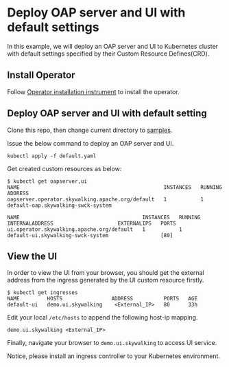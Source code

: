 # Deploy OAP server and UI with default settings

In this example, we will deploy an OAP server and UI to Kubernetes cluster with 
default settings specified by their Custom Resource Defines(CRD).

## Install Operator

Follow [Operator installation instrument](../../README.md#operator) to install the operator.

## Deploy OAP server and UI with default setting

Clone this repo, then change current directory to [samples](../../config//samples).

Issue the below command to deploy an OAP server and UI.

```shell
kubectl apply -f default.yaml
```

Get created custom resources as below:

```shell
$ kubectl get oapserver,ui
NAME                                               INSTANCES   RUNNING   ADDRESS
oapserver.operator.skywalking.apache.org/default   1           1         default-oap.skywalking-swck-system

NAME                                        INSTANCES   RUNNING   INTERNALADDRESS                     EXTERNALIPS   PORTS
ui.operator.skywalking.apache.org/default   1           1         default-ui.skywalking-swck-system                 [80]
```

## View the UI
In order to view the UI from your browser, you should get the external address from the ingress generated by the UI custom resource firstly.

```shell
$ kubectl get ingresses
NAME         HOSTS                ADDRESS          PORTS   AGE
default-ui   demo.ui.skywalking    <External_IP>   80      33h
```

Edit your local `/etc/hosts` to append the following host-ip mapping.

```
demo.ui.skywalking <External_IP>
```

Finally, navigate your browser to `demo.ui.skywalking` to access UI service.

Notice, please install an ingress controller to your Kubernetes environment.
